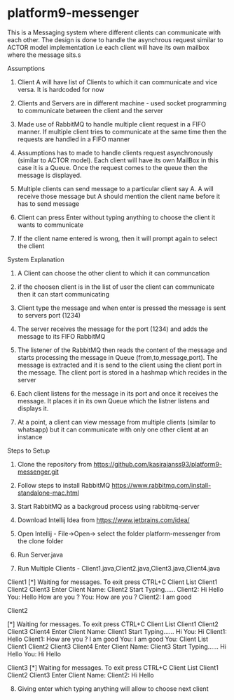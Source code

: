 # platform9-messenger

This is a Messaging system where different clients can communicate with each other. The design is done to handle the asynchrous request similar to ACTOR model implementation i.e each client will have its own mailbox where the message sits.s

Assumptions

1. Client A will have list of Clients to which it can communicate and vice versa. It is hardcoded for now

2. Clients and Servers are in different machine - used socket programming to communicate between the client and the server

3. Made use of RabbitMQ to handle multiple client request in a FIFO manner. If multiple client tries to communicate at the same time then the requests are handled in a FIFO manner

4. Assumptions has to made to handle clients request asynchronously (similar to ACTOR model). Each client will have its own MailBox in this case it is a Queue. Once the request comes to the queue then the message is displayed.

5. Multiple clients can send message to a particular client say A. A will receive those message but A should mention the client name before it has to send message

6. Client can press Enter without typing anything to choose the client it wants to communicate

7. If the client name entered is wrong, then it will prompt again to select the client


System Explanation

1. A Client can choose the other client to which it can communcation

2. if the choosen client is in the list of user the client can communicate then it can start communicating

3. Client type the message and when enter is pressed the message is sent to servers port (1234)

4. The server receives the message for the port (1234) and adds the message to its FIFO RabbitMQ

5. The listener of the RabbitMQ then reads the content of the message and starts processing the message in Queue (from,to,message,port). The message is extracted and it is send to the client using the client port in the message. The client port is stored in a hashmap which recides in the server

6. Each client listens for the message in its port and once it receives the message. It places it in its own Queue which the listner listens and displays it.

7. At a point, a client can view message from multiple clients (similar to whatsapp) but it can communicate with only one other client at an instance


Steps to Setup

1. Clone the repository from https://github.com/kasirajanss93/platform9-messenger.git

2. Follow steps to install RabbitMQ https://www.rabbitmq.com/install-standalone-mac.html

3. Start RabbitMQ as a backgroud process using rabbitmq-server 

4. Download Intellij Idea from https://www.jetbrains.com/idea/

5. Open Intellij - File->Open-> select the folder platform-messenger from the clone folder

6. Run Server.java

7. Run Multiple Clients - Client1.java,Client2.java,Client3.java,Client4.java

Client1 
[*] Waiting for messages. To exit press CTRL+C
Client List
Client1
Client2
Client3
Enter Client Name:
Client2
Start Typing......
Client2: Hi
Hello
You: Hello
How are you ?
You: How are you ?
Client2: I am good



Client2

[*] Waiting for messages. To exit press CTRL+C
Client List
Client1
Client2
Client3
Client4
Enter Client Name:
Client1
Start Typing......
Hi
You: Hi
Client1: Hello
Client1: How are you ?
I am good
You: I am good
You: 
Client List
Client1
Client2
Client3
Client4
Enter Client Name:
Client3
Start Typing......
Hi Hello
You: Hi Hello

Client3
 [*] Waiting for messages. To exit press CTRL+C
Client List
Client1
Client2
Client3
Enter Client Name:
Client2: Hi Hello


8. Giving enter which typing anything will allow to choose next client
